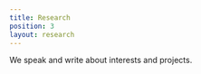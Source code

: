 ```yaml
---
title: Research
position: 3
layout: research
---
```


We speak and write about interests and projects.